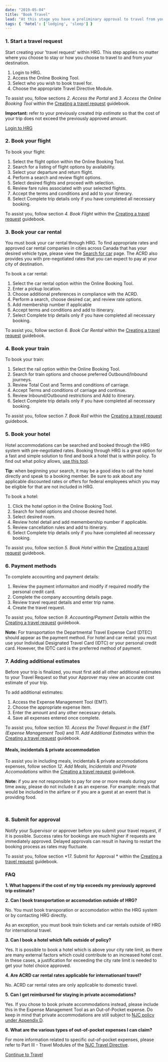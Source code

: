 ```yaml
---
date: "2019-05-04"
title: "Book Travel"
lead: "At this stage you have a preliminary approval to travel from your Supervisor and are ready to book your transporation, accomodation, and other services.  This guide is appliacle only to those departments that currently use the HRG system to book travel."
tags: { 'hotel': ['lodging', 'sleep'] }
--- 
```

<article class="content-left col-xs-12 col-sm-12 col-md-12">

<div class="card px-4 pt-4 my-4 bg-light">
    <div class="row">
        <div class="col-sm-8">

### 1. Start a travel request

Start creating your 'travel request' within HRG.  This step applies no matter where you choose to stay or how you choose to travel to and from your destination.

1. Login to HRG.
2. Access the Online Booking Tool.
3. Select who you wish to book travel for.
4. Choose the appropriate Travel Directive Module. 

To assist you, follow sections *2. Access the Portal* and *3. Access the Online Booking Tool* within the [Creating a travel request](https://hrg.exceedlms.com/student/activity/220776-en-ug-creating-a-travel-request) guidebook. 

**Important:** refer to your previously created *trip estimate* so that the cost of your trip does not exceed the previously approved amount.</div>
        <div class="col-sm-4">
            <p class="text-center"><a href="https://isuite6.hrgworldwide.com/gcportal/en-ca/sts.aspx"  class="btn btn-primary my-4 px-4" target="_blank">Login to HRG</a></p>
        </div>
    </div>
</div>

<div class="card px-4 pt-4 my-4 bg-light">
    <div class="row">
        <div class="col-sm-8">

### 2. Book your flight

To book your flight:
1. Select the flight option within the Online Booking Tool.
2. Search for a listing of flight options by availability.
3. Select your departure and return flight.
5. Perform a search and review flight options.
6. Select desired flights and proceed with selection.
7. Review fare rules associated with your selected flights.
8. Accept the terms and conditions and add to your itinerary.
9. Select Complete trip details only if you have completed all necessary booking.

To assist you, follow section *4. Book Flight* within the [Creating a travel request](https://hrg.exceedlms.com/student/activity/220776-en-ug-creating-a-travel-request) guidebook. </div>
        <div class="col-sm-4">
        </div>
    </div>
</div>

<div class="card px-4 pt-4 my-4 bg-light">
    <div class="row">
        <div class="col-sm-8">

### 3. Book your car rental

You must book your car rental through HRG.  To find appropriate rates and approved car rental companies in cities across Canada that has your desired vehicle type, please view the [Search for car](https://rehelv-acrd.tpsgc-pwgsc.gc.ca/ACRDS/rechercher-search-4-eng.aspx) page. The ACRD also provides you with pre-negotiated rates that you can expect to pay at your city of destination.

To book a car rental:
1. Select the car rental option within the Online Booking Tool.
2. Enter a pickup location.
3. Choose additional preferences in compliance with the ACRD.
4. Perform a search, choose desired car, and review rate options.
5. Add membership number if applicable
6. Accept terms and conditions and add to itinerary.
7. Select Complete trip details only if you have completed all necessary booking.


To assist you, follow section *6. Book Car Rental* within the [Creating a travel request](https://hrg.exceedlms.com/student/activity/220776-en-ug-creating-a-travel-request) guidebook.</div>
        <div class="col-sm-4">
        </div>
    </div>
</div>

<div class="card px-4 pt-4 my-4 bg-light">
    <div class="row">
        <div class="col-sm-8">

### 4. Book your train

To book your train:
1. Select the rail option within the Online Booking Tool.
2. Search for train options and choose preferred Outbound/Inbound journeys.
3. Review Total Cost and Terms and conditions of carriage.
4. Accept Terms and conditions of carriage and continue.
5. Review Inbound/Outbound restrictions and Add to itinerary.
6. Select Complete trip details only if you have completed all necessary booking.
 

To assist you, follow section *7. Book Rail* within the [Creating a travel request](https://hrg.exceedlms.com/student/activity/220776-en-ug-creating-a-travel-request) guidebook.</div>
        <div class="col-sm-4">
        </div>
    </div>
</div>

<div class="card px-4 pt-4 my-4 bg-light">
    <div class="row">
        <div class="col-sm-8">

### 5. Book your hotel

Hotel accommodations can be searched and booked through the HRG system with pre-negotiated rates. Booking through HRG is a great option for a fast and simple solution to find and book a hotel that is within policy. To find out what policy allows, [use this tool](/en/rates/).


**Tip:** when beginning your search, it may be a good idea to call the hotel directly and speak to a booking member. Be sure to ask about any applicable discounted rates or offers for federal employees which you may be eligible for that are not included in HRG.

To book a hotel:
1. Click the hotel option in the Online Booking Tool.
2. Search for hotel options and choose desired hotel.
3. Select desired room.
4. Review hotel detail and add memembership number if applicable.
5. Review cancellation rules and add to itinerary.
6. Select Complete trip details only if you have completed all necessary booking.

To assist you, follow section *5. Book Hotel* within the [Creating a travel request](https://hrg.exceedlms.com/student/activity/220776-en-ug-creating-a-travel-request) guidebook.</div>
        <div class="col-sm-4">
        </div>
    </div>
</div>



<div class="card px-4 pt-4 my-4 bg-light">
    <div class="row">
        <div class="col-sm-8">

### 6. Payment methods

To complete accounting and payment details:
1. Review the payment informaiton and modify if required modify the personal credit card.
2. Complete the company accounting details page.
3. Review travel request details and enter trip name.
4. Create the travel request.

To assist you, follow section *9. Accounting/Payment Details* within the [Creating a travel request](https://hrg.exceedlms.com/student/activity/220776-en-ug-creating-a-travel-request) guidebook.

**Note:** For transportation the Departmental Travel Expense Card (DTEC) should appear as the payment method.  For hotel and car rental: you must use your Individual Designated Travel Card (IDTC) or your personal credit card. However, the IDTC card is the preferred method of payment.
        </div>
        <div class="col-sm-4">
        </div>
    </div>
</div>



<div class="card px-4 pt-4 my-4 bg-light">
    <div class="row">
        <div class="col-sm-8">

### 7. Adding additional estimates

Before your trip is finalized, you must first add all other additional estimates to your Travel Request so that your Approver may view an accurate cost estimate of your trip.

To add additional estimates:
1. Access the Expense Management Tool (EMT).
2. Choose the appropriate expense item.
3. Enter the amount and any other necessary details.
4. Save all expenses entered once complete.


To assist you, follow section *10. Access the Travel Request in the EMT (Expense Management Tool)* and *11. Add Additional Estimates* within the [Creating a travel request](https://hrg.exceedlms.com/student/activity/220776-en-ug-creating-a-travel-request) guidebook.

#### Meals, incidentals & private accommodation

To assist you in including meals, incidentals & private accomodations expenses, follow section *12. Add Meals, Incidentals and Private Accomodations* within the [Creating a travel request](https://hrg.exceedlms.com/student/activity/220776-en-ug-creating-a-travel-request) guidebook.

**Note:** if you are not responsible to pay for one or more meals during your time away, please do not include it as an expense. For example: meals that would be included in the airfare or if you are a guest at an event that is providing food.


​        </div>
        <div class="col-sm-4">
        </div>
    </div>
</div>



<div class="card px-4 pt-4 my-4 bg-light">
    <div class="row">
        <div class="col-sm-8">

### 8. Submit for approval

Notify your Supervisor or approver before you submit your travel request, if it is possible. Success rates for bookings are much higher if requests are immediately approved. Delayed approvals can result in having to restart the booking process as rates may fluctuate. 

To assist you, follow section *17. Submit for Approval * within the [Creating a travel request](https://hrg.exceedlms.com/student/activity/220776-en-ug-creating-a-travel-request) guidebook.

</div>
        <div class="col-sm-4">
        </div>
    </div>
</div>

<div class="card p-4 my-4 bg-light">
    <div class="row">
        <div class="col-sm-8">

### FAQ

**1. What happens if the cost of my trip exceeds my previously approved trip estimate?**


**2. Can I book transportation or accomodation outside of HRG?**

No.  You must book transporation or accomodation within the HRG system or by contacting HRG directly.

As an exception, you must book train tickets and car rentals outside of HRG for international travel. 

**3. Can I book a hotel which falls outside of policy?**

Yes.  It is possible to book a hotel which is above your city rate limit, as there are many external factors which could contribute to an increased hotel cost. In these cases, a justification for exceeding the city rate limit is needed to get your hotel choice approved.

**4. Are ACRD car rental rates applicable for internationanl travel?**

No.  ACRD car rental rates are only applicable to domestic travel.

**5. Can I get reimbursed for staying in private accomodations?**

Yes.  If you chose to book private accommodations instead, please include this in the Expense Management Tool as an Out-of-Pocket expense. Do keep in mind that private accommodations are still subject to [NJC policy under Appendix D](https://www.njc-cnm.gc.ca/directive/app_d/en).

**6. What are the various types of out-of-pocket expenses I can claim?**

For more information related to specific out-of-pocket expenses, please refer to Part III - Travel Modules of the [NJC Travel Directive](https://www.njc-cnm.gc.ca/directive/d10/v238/en).

</div>
        <div class="col-sm-4">
            <!-- <p class="text-center">
                <a href="/en/book"  class="btn btn-primary my-4 px-4" target="_blank">Trip Estimator</a>
            </p> -->
        </div>
    </div>
</div>


<p class="text-center">
    <a href="/en/travel" class="btn btn-outline-primary my-4 px-4">Continue to Travel</a>
</p>

</article>